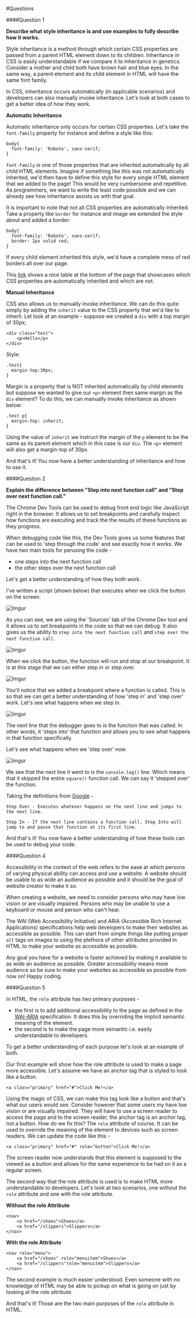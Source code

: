 #Questions

####Question 1

**Describe what style inheritance is and use examples to fully describe how it works.**

Style inheritance is a method through which certain CSS properties are passed from a parent HTML element down to its children. Inheritance in CSS is easily understandable if we compare it to inheritance in genetics. Consider a mother and child both have brown hair and blue eyes. In the same way, a parent element and its child element in HTML will have the same font family.

In CSS, inheritance occurs automatically (in applicable scenarios) and developers can also manually invoke inheritance. Let's look at both cases to get a better idea of how they work.

**Automatic Inheritance**

Automatic inheritance only occurs for certain CSS properties. Let's take the `font-family` property for instance and define a style like this:

    body{
      font-family: 'Roboto', sans-serif;
    }

`font-family` is one of those properties that are inherited automatically by all child HTML elements. Imagine if something like this was not automatically inherited, we'd then have to define this style for every single HTML element that we added to the page! This would be very cumbersome and repetitive. As programmers, we want to write the least code possible and we can already see how inheritance assists us with that goal.

It is important to note that not all CSS properties are automatically inherited. Take a property like `border` for instance and image we extended the style about and added a border:

    body{
      font-family: 'Roboto', sans-serif;
      border: 2px solid red;
    }

If every child element inherited this style, we'd have a complete mess of red borders all over our page.

This [link](https://www.w3.org/TR/css-2010/) shows a nice table at the bottom of the page that showcases which CSS properties are automatically inherited and which are not.

**Manual Inheritance**

CSS also allows us to manually invoke inheritance. We can do this quite simply by adding the `inherit` value to the CSS property that we'd like to inherit. Let look at an example - suppose we created a `div` with a top margin of 30px;

    <div class="test">
        <p>Hello</p>
    </div>

Style:

    .test{
      margin-top:30px;
    }

Margin is a property that is NOT inherited automatically by child elements but suppose we wanted to give our `<p>` element then same margin as the `div` element? To do this, we can manually invoke inheritance as shown below:

    .test p{
      margin-top: inherit;
    }

Using the value of `inherit` we instruct the margin of the `p` element to be the same as its parent element which in this case is our `div`. The `<p>` element will also get a margin-top of 30px.

And that's it! You now have a better understanding of inheritance and how to use it.

####Question 2

**Explain the difference between "Step into next function call" and "Step over next function call."**

The Chrome Dev Tools can be used to debug front end logic like JavaScript right in the browser. It allows us to set breakpoints and carefully inspect how functions are executing and track the the results of these functions as they progress.

When debugging code like this, the Dev Tools gives us some features that can be used to 'step through the code' and see exactly how it works. We have two main tools for perusing the code -

- one steps into the next function call
- the other steps over the next function call

Let's get a better understanding of how they both work.

I've written a script (shown below) that executes when we click the button on the screen.

![Imgur](http://i.imgur.com/b3ALB8U.png)

As you can see, we are using the 'Sources' tab of the Chrome Dev tool and it allows us to set breakpoints in the code so that we can debug. It also gives us the ability to `step into the next function call` and `step over the next function call`.

![Imgur](http://i.imgur.com/YmYJyYt.png)

When we click the button, the function will run and stop at our breakpoint. It is at this stage that we can either step in or step over.

![Imgur](http://i.imgur.com/YGnziPm.png)

You'll notice that we added a breakpoint where a function is called. This is so that we can get a better understanding of how 'step in' and 'step over' work. Let's see what happens when we step in.

![Imgur](http://i.imgur.com/Kmm3WgO.png)

The next line that the debugger goes to is the function that was called. In other words, it 'steps into' that function and allows you to see what happens in that function specifically.

Let's see what happens when we 'step over' now.

![Imgur](http://i.imgur.com/B9c54bL.png)

We see that the next line it went to is the `console.log()` line. Which means that it skipped the entire `square()` function call. We can say it 'stepped over' the function.

Taking the definitions from [Google](https://developers.google.com/web/tools/chrome-devtools/javascript/step-code) -

    Step Over - Executes whatever happens on the next line and jumps to the next line.

    Step In - If the next line contains a function call, Step Into will jump to and pause that function at its first line.

And that's it! You now have a better understanding of how these tools can be used to debug your code.

####Question 4

Accessibility in the context of the web refers to the ease at which persons of varying physical ability can access and use a website. A website should be usable to as wide an audience as possible and it should be the goal of website creator to make it so.

When creating a website, we need to consider persons who may have low vision or are visually impaired. Persons who may be unable to use a keyboard or mouse and person who can't hear.

The WAI (Web Accessibility Initiative) and ARIA (Accessible Rich Internet Applications) specifications help web developers to make their websites as accessible as possible. This can start from simple things like putting proper `alt` tags on images to using the plethora of other attributes provided in HTML to make your website as accessible as possible.

Any goal you have for a website is faster achieved by making it available to as wide an audience as possible. Greater accessibility means more audience so be sure to make your websites as accessible as possible from now on! Happy coding.

####Question 5

In HTML, the `role` attribute has two primary purposes -

- the first is to add additional accessibility to the page as defined in the [WAI-ARIA](https://www.w3.org/TR/wai-aria/) specification. It does this by overriding the implicit semantic meaning of the element.
- the second is to make the page more semantic i.e. easily understandable to developers.

To get a better understanding of each purpose let's look at an example of both.

Our first example will show how the role attribute is used to make a page more accessible. Let's assume we have an anchor tag that is styled to look like a button.

    <a class="primary" href="#">Click Me!</a>

Using the magic of CSS, we can make this tag look like a button and that's what our users would see. Consider however that some users my have low vision or are visually impaired. They will have to use a screen reader to access the page and to the screen reader, the anchor tag is an anchor tag, not a button. How do we fix this? The `role` attribute of course. It can be used to override the meaning of the element to devices such as screen readers. We can update the code like this -

    <a class="primary" href="#" role="button">Click Me!</a>

The screen reader now understands that this element is supposed to the viewed as a button and allows for the same experience to be had on it as a regular screen.

The second way that the role attribute is used is to make HTML more understandable to developers. Let's look at two scenarios, one without the `role` attribute and one with the role attribute.

**Without the role Attribute**

    <nav>
        <a href="/shoes">Shoes</a>
        <a href="/slippers">Slippers</a>
    </nav>

**With the role Attribute**

    <nav role="menu">
        <a href="/shoes" role="menuitem">Shoes</a>
        <a href="/slippers"role="menuitem">Slippers</a>
    </nav>

The second example is much easier understood. Even someone with no knowledge of HTML may be able to pickup on what is going on just by looking at the role attribute.

And that's it! Those are the two main purposes of the `role` attribute in HTML. 
